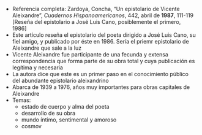 - Referencia completa: Zardoya, Concha, “Un epistolario de Vicente Aleixandre”, _Cuadernos Hispanoamericanos_, 442, abril de **1987**, 111-119 \[Reseña del epistolario a José Luis Cano, posiblemente el primero, 1986\]
- Este artículo reseña el epistolario del poeta dirigido a José Luis Cano, su fiel amigo, y publicado por éste en 1986. Sería el priemr epistolario de Aleixandre que sale a la luz
- Vicente Aleixandre fue participante de una fecunda y extensa correspondencia que forma parte de su obra total y cuya publicación es legítima y necesaria
- La autora dice que este es un primer paso en el conocimiento público del abundante epistolario aleixandrino
- Abarca de 1939 a 1976, años muy importantes para obras capitales de Aleixandre
- Temas:
	- estado de cuerpo y alma del poeta
	- desarrollo de su obra
	- mundo íntimo, sentimental y amoroso
	- cosmov
